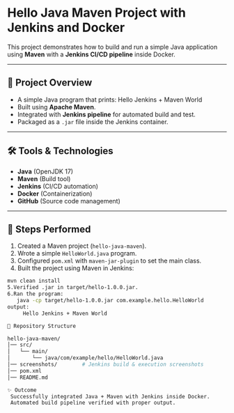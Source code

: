 # Hello Java Maven Project with Jenkins and Docker

This project demonstrates how to build and run a simple Java application using **Maven** with a **Jenkins CI/CD pipeline** inside Docker.

---

## 📌 Project Overview
- A simple Java program that prints:
     Hello Jenkins + Maven World
- Built using **Apache Maven**.
- Integrated with **Jenkins pipeline** for automated build and test.
- Packaged as a `.jar` file inside the Jenkins container.

---

## 🛠️ Tools & Technologies
- **Java** (OpenJDK 17)  
- **Maven** (Build tool)  
- **Jenkins** (CI/CD automation)  
- **Docker** (Containerization)  
- **GitHub** (Source code management)  

---

## 🚀 Steps Performed
1. Created a Maven project (`hello-java-maven`).
2. Wrote a simple `HelloWorld.java` program.
3. Configured `pom.xml` with `maven-jar-plugin` to set the main class.
4. Built the project using Maven in Jenkins:
 ```bash
 mvn clean install
5.Verified .jar in target/hello-1.0.0.jar.
6.Ran the program:
    java -cp target/hello-1.0.0.jar com.example.hello.HelloWorld
output:
      Hello Jenkins + Maven World

📂 Repository Structure

hello-java-maven/
│── src/
│   └── main/
│       └── java/com/example/hello/HelloWorld.java
│── screenshots/        # Jenkins build & execution screenshots
│── pom.xml
│── README.md

✨ Outcome
  Successfully integrated Java + Maven with Jenkins inside Docker.
  Automated build pipeline verified with proper output.
